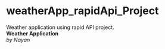 # weatherApp_rapidApi_Project
Weather application using rapid API project.</br>
**Weather Application**<br/>
*by Nayan*